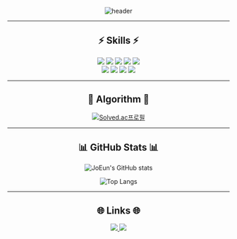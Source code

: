<div align="center">

  ![header](https://capsule-render.vercel.app/api?type=waving&color=auto&height=300&section=header&text=🐤병아리ㅤ프로그래머🐤&fontSize=50&fontColor=ffffff&animation=fadeIn&fontAlignY=38)

</div>

---

<h2 align="center">⚡️ Skills ⚡️</h2>

<p align="center">
  <!-- 언어 -->
  <img src="https://img.shields.io/badge/JavaScript-F7DF1E?style=flat-square&logo=JavaScript&logoColor=black"/>
  <img src="https://img.shields.io/badge/HTML5-E34F26?style=flat-square&logo=HTML5&logoColor=white"/>
  <img src="https://img.shields.io/badge/CSS3-1572B6?style=flat-square&logo=CSS3&logoColor=white"/>
  <img src="https://img.shields.io/badge/Python-3776AB?style=flat-square&logo=Python&logoColor=white"/>
  <img src="https://img.shields.io/badge/C-00599C?style=flat-square&logo=C&logoColor=white"/>
  <br/>
  <!-- 프레임워크 및 라이브러리 -->
  <img src="https://img.shields.io/badge/Django-092E20?style=flat-square&logo=Django&logoColor=white"/>
  <img src="https://img.shields.io/badge/FastAPI-009688?style=flat-square&logo=FastAPI&logoColor=white"/>
  <img src="https://img.shields.io/badge/Flask-000000?style=flat-square&logo=Flask&logoColor=white"/>
  <!-- 도구 -->
  <img src="https://img.shields.io/badge/AWS-232F3E?style=flat-square&logo=Amazon%20AWS&logoColor=white"/>
</p>

---

<h2 align="center">🌟 Algorithm 🌟</h2>

<div align="center">

[![Solved.ac프로필](http://mazassumnida.wtf/api/v2/generate_badge?boj=whdms1107)](https://solved.ac/whdms1107)

</div>

---

<h2 align="center">📊 GitHub Stats 📊</h2>

<div align="center">

![JoEun's GitHub stats](https://github-readme-stats.vercel.app/api?username=whdms2008&show_icons=true&theme=dracula)

![Top Langs](https://github-readme-stats.vercel.app/api/top-langs/?username=whdms2008&layout=compact&theme=dracula)

</div>

---


<h2 align="center">🌐 Links 🌐</h2>

<p align="center">
  <a href="https://whdms1107.tistory.com/">
    <img src="https://img.shields.io/badge/Tech%20Blog-000000?style=flat-square&logo=Tistory&logoColor=white"/>
  </a>
  <a href="mailto:whdms1107@gmail.com">
    <img src="https://img.shields.io/badge/Gmail-D14836?style=flat-square&logo=Gmail&logoColor=white"/>
  </a>
</p>


